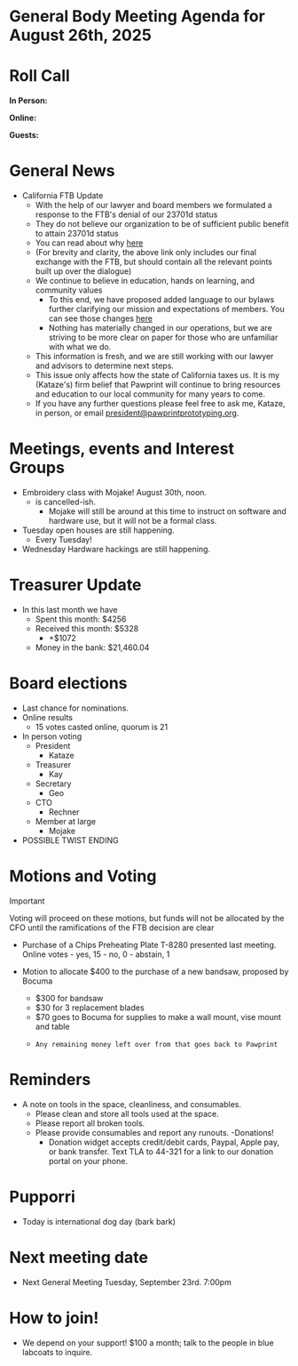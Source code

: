 # General Body Meeting Agenda for August 26th, 2025
# Roll Call
**In Person:**


**Online:**


**Guests:**


# General News
- California FTB Update  
  -  With the help of our lawyer and board members we formulated a response to the FTB's denial of our 23701d status
  -  They do not believe our organization to be of sufficient public benefit to attain 23701d status
  -  You can read about why [here](https://drive.google.com/drive/folders/11WhPmAlJ5Cdjy9dlELUmioaTvQ0XtSCq?usp=sharing)
    - (For brevity and clarity, the above link only includes our final exchange with the FTB, but should contain all the relevant points built up over the dialogue)
  - We continue to believe in education, hands on learning, and community values
    - To this end, we have proposed added language to our bylaws further clarifying our mission and expectations of members. You can see those changes [here](https://github.com/PawprintPrototyping/admin/pull/17)
    - Nothing has materially changed in our operations, but we are striving to be more clear on paper for those who are unfamiliar with what we do.
  - This information is fresh, and we are still working with our lawyer and advisors to determine next steps.
  - This issue only affects how the state of California taxes us. It is my (Kataze's) firm belief that Pawprint will continue to bring resources and education to our local community for many years to come.
  - If you have any further questions please feel free to ask me, Kataze, in person, or email president@pawprintprototyping.org.


# Meetings, events and Interest Groups
- Embroidery class with Mojake! August 30th, noon. 
  - is cancelled-ish.  
    - Mojake will still be around at this time to instruct on software and hardware use, but it will not be a formal class. 
- Tuesday open houses are still happening.
    - Every Tuesday! 
- Wednesday Hardware hackings are still happening. 

# Treasurer Update
- In this last month we have
    - Spent this month: $4256
    - Received this month: $5328
        - +$1072
    - Money in the bank: $21,460.04

# Board elections
- Last chance for nominations.
- Online results
    - 15 votes casted online, quorum is 21
- In person voting
    - President
        - Kataze
    - Treasurer
        - Kay
    - Secretary
        - Geo 
    - CTO
        - Rechner
    - Member at large
        - Mojake
- POSSIBLE TWIST ENDING

# Motions and Voting
> [!IMPORTANT]  
> Voting will proceed on these motions, but funds will not be allocated by the CFO until the ramifications of the FTB decision are clear 
- Purchase of a Chips Preheating Plate T-8280 presented last meeting. 
    Online votes
        - yes, 15
        - no, 0
        - abstain, 1
  
- Motion to allocate $400 to the purchase of a new bandsaw, proposed by Bocuma
    - $300 for bandsaw
    - $30 for 3 replacement blades
    - $70 goes to Bocuma for supplies to make a wall mount, vise mount and table
    -     Any remaining money left over from that goes back to Pawprint
      
# Reminders
- A note on tools in the space, cleanliness, and consumables.
  - Please clean and store all tools used at the space.
  - Please report all broken tools.
  - Please provide consumables and report any runouts. 
-Donations!
    - Donation widget accepts credit/debit cards, Paypal, Apple pay, or bank transfer.  Text TLA to 44-321 for a link to our donation portal on your phone.

# Pupporri 
- Today is international dog day (bark bark)


# Next meeting date
- Next General Meeting Tuesday, September 23rd. 7:00pm

# How to join! 
- We depend on your support! $100 a month; talk to the people in blue labcoats to inquire. 




